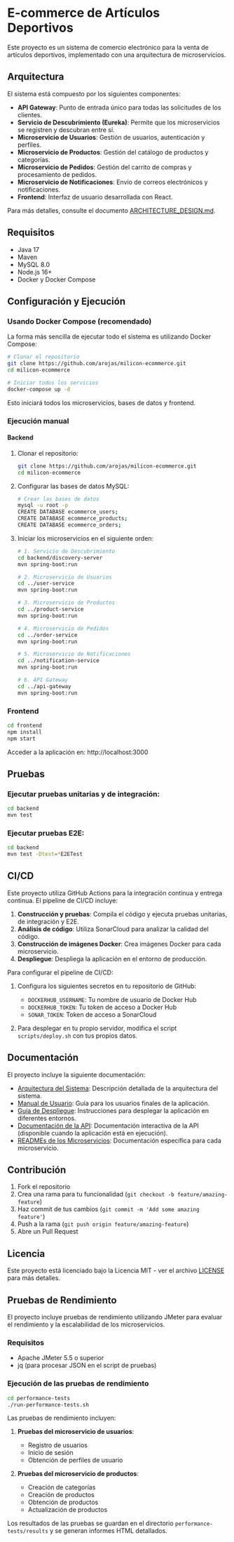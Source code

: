 # E-commerce de Artículos Deportivos

Este proyecto es un sistema de comercio electrónico para la venta de artículos deportivos, implementado con una arquitectura de microservicios.

## Arquitectura

El sistema está compuesto por los siguientes componentes:

- **API Gateway**: Punto de entrada único para todas las solicitudes de los clientes.
- **Servicio de Descubrimiento (Eureka)**: Permite que los microservicios se registren y descubran entre sí.
- **Microservicio de Usuarios**: Gestión de usuarios, autenticación y perfiles.
- **Microservicio de Productos**: Gestión del catálogo de productos y categorías.
- **Microservicio de Pedidos**: Gestión del carrito de compras y procesamiento de pedidos.
- **Microservicio de Notificaciones**: Envío de correos electrónicos y notificaciones.
- **Frontend**: Interfaz de usuario desarrollada con React.

Para más detalles, consulte el documento [ARCHITECTURE_DESIGN.md](ARCHITECTURE_DESIGN.md).

## Requisitos

- Java 17
- Maven
- MySQL 8.0
- Node.js 16+
- Docker y Docker Compose

## Configuración y Ejecución

### Usando Docker Compose (recomendado)

La forma más sencilla de ejecutar todo el sistema es utilizando Docker Compose:

```bash
# Clonar el repositorio
git clone https://github.com/arojas/milicon-ecommerce.git
cd milicon-ecommerce

# Iniciar todos los servicios
docker-compose up -d
```

Esto iniciará todos los microservicios, bases de datos y frontend.

### Ejecución manual

#### Backend

1. Clonar el repositorio:

   ```bash
   git clone https://github.com/arojas/milicon-ecommerce.git
   cd milicon-ecommerce
   ```

2. Configurar las bases de datos MySQL:

   ```bash
   # Crear las bases de datos
   mysql -u root -p
   CREATE DATABASE ecommerce_users;
   CREATE DATABASE ecommerce_products;
   CREATE DATABASE ecommerce_orders;
   ```

3. Iniciar los microservicios en el siguiente orden:

   ```bash
   # 1. Servicio de Descubrimiento
   cd backend/discovery-server
   mvn spring-boot:run

   # 2. Microservicio de Usuarios
   cd ../user-service
   mvn spring-boot:run

   # 3. Microservicio de Productos
   cd ../product-service
   mvn spring-boot:run

   # 4. Microservicio de Pedidos
   cd ../order-service
   mvn spring-boot:run

   # 5. Microservicio de Notificaciones
   cd ../notification-service
   mvn spring-boot:run

   # 6. API Gateway
   cd ../api-gateway
   mvn spring-boot:run
   ```

### Frontend

```bash
cd frontend
npm install
npm start
```

Acceder a la aplicación en: http://localhost:3000

## Pruebas

### Ejecutar pruebas unitarias y de integración:

```bash
cd backend
mvn test
```

### Ejecutar pruebas E2E:

```bash
cd backend
mvn test -Dtest=*E2ETest
```

## CI/CD

Este proyecto utiliza GitHub Actions para la integración continua y entrega continua. El pipeline de CI/CD incluye:

1. **Construcción y pruebas**: Compila el código y ejecuta pruebas unitarias, de integración y E2E.
2. **Análisis de código**: Utiliza SonarCloud para analizar la calidad del código.
3. **Construcción de imágenes Docker**: Crea imágenes Docker para cada microservicio.
4. **Despliegue**: Despliega la aplicación en el entorno de producción.

Para configurar el pipeline de CI/CD:

1. Configura los siguientes secretos en tu repositorio de GitHub:

   - `DOCKERHUB_USERNAME`: Tu nombre de usuario de Docker Hub
   - `DOCKERHUB_TOKEN`: Tu token de acceso a Docker Hub
   - `SONAR_TOKEN`: Token de acceso a SonarCloud

2. Para desplegar en tu propio servidor, modifica el script `scripts/deploy.sh` con tus propios datos.

## Documentación

El proyecto incluye la siguiente documentación:

- [Arquitectura del Sistema](ARCHITECTURE_DESIGN.md): Descripción detallada de la arquitectura del sistema.
- [Manual de Usuario](docs/USER_MANUAL.md): Guía para los usuarios finales de la aplicación.
- [Guía de Despliegue](docs/DEPLOYMENT_GUIDE.md): Instrucciones para desplegar la aplicación en diferentes entornos.
- [Documentación de la API](http://localhost:8080/api/swagger-ui.html): Documentación interactiva de la API (disponible cuando la aplicación está en ejecución).
- [READMEs de los Microservicios](backend/user-service/README.md): Documentación específica para cada microservicio.

## Contribución

1. Fork el repositorio
2. Crea una rama para tu funcionalidad (`git checkout -b feature/amazing-feature`)
3. Haz commit de tus cambios (`git commit -m 'Add some amazing feature'`)
4. Push a la rama (`git push origin feature/amazing-feature`)
5. Abre un Pull Request

## Licencia

Este proyecto está licenciado bajo la Licencia MIT - ver el archivo [LICENSE](LICENSE) para más detalles.

## Pruebas de Rendimiento

El proyecto incluye pruebas de rendimiento utilizando JMeter para evaluar el rendimiento y la escalabilidad de los microservicios.

### Requisitos

- Apache JMeter 5.5 o superior
- jq (para procesar JSON en el script de pruebas)

### Ejecución de las pruebas de rendimiento

```bash
cd performance-tests
./run-performance-tests.sh
```

Las pruebas de rendimiento incluyen:

1. **Pruebas del microservicio de usuarios**:

   - Registro de usuarios
   - Inicio de sesión
   - Obtención de perfiles de usuario

2. **Pruebas del microservicio de productos**:
   - Creación de categorías
   - Creación de productos
   - Obtención de productos
   - Actualización de productos

Los resultados de las pruebas se guardan en el directorio `performance-tests/results` y se generan informes HTML detallados.

